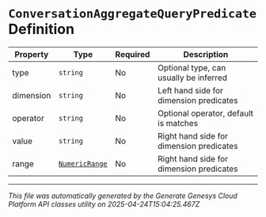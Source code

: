 # `ConversationAggregateQueryPredicate` Definition

| Property | Type | Required | Description |
|----------|------|----------|-------------|
| type | `string` | No | Optional type, can usually be inferred |
| dimension | `string` | No | Left hand side for dimension predicates |
| operator | `string` | No | Optional operator, default is matches |
| value | `string` | No | Right hand side for dimension predicates |
| range | [`NumericRange`](numericrange-definition.md) | No | Right hand side for dimension predicates |

---

*This file was automatically generated by the Generate Genesys Cloud Platform API classes utility on 2025-04-24T15:04:25.467Z*
